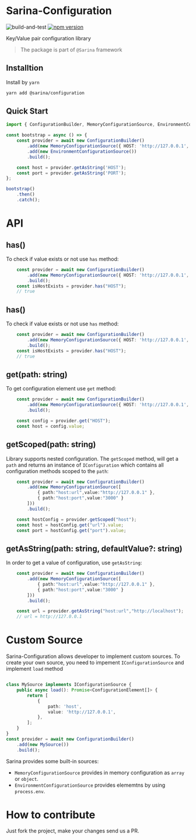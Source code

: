 Sarina-Configuration
=========

![build-and-test](https://github.com/SarinaJs/sarina-configuration/workflows/build-and-test/badge.svg)
[![npm version](https://badge.fury.io/js/%40sarina%2Fconfiguration.svg)](https://badge.fury.io/js/%40sarina%2Fconfiguration)

Key/Value pair configuration library

> The package is part of `@Sarina` framework

## Installtion

Install by `yarn`

```sh
yarn add @sarina/configuration
```

## Quick Start

```ts
import { ConfigurationBuilder, MemoryConfigurationSource, EnvironmentConfigurationSource } from '@sarina/configuration';

const bootstrap = async () => {
	const provider = await new ConfigurationBuilder()
		.add(new MemoryConfigurationSource({ HOST: 'http://127.0.0.1', PORT: '3000' }))
		.add(new EnvironmentConfigurationSource())
		.build();

	const host = provider.getAsString('HOST');
	const port = provider.getAsString('PORT');
};

bootstrap()
	.then()
	.catch();
```

# API

## has()

To check if value exists or not use `has` method:
```ts
    const provider = await new ConfigurationBuilder()
        .add(new MemoryConfigurationSource({ HOST: 'http://127.0.0.1', PORT: '3000' }))
        .build();
    const isHostExists = provider.has("HOST");
    // true
```


## has()

To check if value exists or not use `has` method:
```ts
    const provider = await new ConfigurationBuilder()
        .add(new MemoryConfigurationSource({ HOST: 'http://127.0.0.1', PORT: '3000' }))
        .build();
    const isHostExists = provider.has("HOST");
    // true
```

## get(path: string)

To get configuration element use `get` method:
```ts
    const provider = await new ConfigurationBuilder()
        .add(new MemoryConfigurationSource({ HOST: 'http://127.0.0.1', PORT: '3000' }))
        .build();

    const config = provider.get("HOST");
    const host = config.value;
```

## getScoped(path: string)

Library supports nested configuration. The `getScoped` method, will get a `path` and returns an instance of `IConfiguration` which contains all configuration methods scoped to the `path`:

```ts
    const provider = await new ConfigurationBuilder()
        .add(new MemoryConfigurationSource([
            { path:"host:url",value:"http://127.0.0.1" },
            { path:"host:port",value:"3000" }
        ]))
        .build();

    const hostConfig = provider.getScoped("host");
    const host = hostConfig.get("url").value;
    const port = hostConfig.get("port").value;
```

## getAsString(path: string, defaultValue?: string)

In order to get a value of configuration, use `getAsString`:

```ts
    const provider = await new ConfigurationBuilder()
        .add(new MemoryConfigurationSource([
            { path:"host:url",value:"http://127.0.0.1" },
            { path:"host:port",value:"3000" }
        ]))
        .build();

    const url = provider.getAsString("host:url","http://localhost");
    // url = http://127.0.0.1
```

# Custom Source
Sarina-Configuration allows developer to implement custom sources. To create your own source, you need to impement `IConfigurationSource` and implement `load` method

```ts

class MySource implements IConfigurationSource {
	public async load(): Promise<ConfigurationElement[]> {
		return [
			{
				path: 'host',
				value: 'http://127.0.0.1',
			},
		];
	}
}
const provider = await new ConfigurationBuilder()
    .add(new MySource())
    .build();
```

Sarina provides some built-in sources:

- `MemoryConfigurationSource` provides in memory configuration as `array` or `object`.
- `EnvironmentConfigurationSource` provides elememtns by using `process.env`. 



# How to contribute
Just fork the project, make your changes send us a PR.
